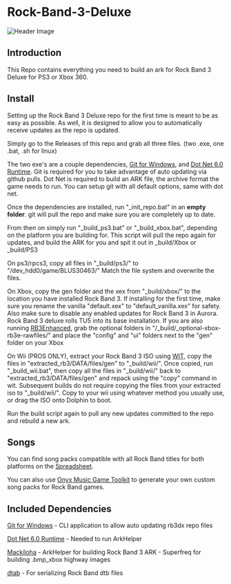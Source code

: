 # Rock-Band-3-Deluxe

![Header Image](dependencies/header.png)

## Introduction

This Repo contains everything you need to build an ark for Rock Band 3 Deluxe for PS3 or Xbox 360.

## Install

Setting up the Rock Band 3 Deluxe repo for the first time is meant to be as easy as possible.
As well, it is designed to allow you to automatically receive updates as the repo is updated.

Simply go to the Releases of this repo and grab all three files. (two .exe, one .bat, .sh for linux)

The two exe's are a couple dependencies, [Git for Windows](https://gitforwindows.org/), and [Dot Net 6.0 Runtime](https://dotnet.microsoft.com/en-us/download/dotnet/6.0/runtime).
Git is required for you to take advantage of auto updating via github pulls. Dot Net is required to build an ARK file, the archive format the game needs to run.
You can setup git with all default options, same with dot net.

Once the dependencies are installed, run "_init_repo.bat" in an **empty folder**. git will pull the repo and make sure you are completely up to date.

From then on simply run "_build_ps3.bat" or "_build_xbox.bat", depending on the platform you are building for. This script will pull the repo again for updates, and build the ARK for you and spit it out in _build/Xbox or _build/PS3

On ps3/rpcs3, copy all files in "_build/ps3/" to "/dev_hdd0/game/BLUS30463/"
Match the file system and overwrite the files.

On Xbox, copy the gen folder and the xex from "_build/xbox/" to the location you have installed Rock Band 3.
If installing for the first time, make sure you rename the vanilla "default.xex" to "default_vanilla.xex" for safety.
Also make sure to disable any enabled updates for Rock Band 3 in Aurora. Rock Band 3 deluxe rolls TU5 into its base installation.
If you are also running [RB3Enhanced](https://github.com/RBEnhanced/RB3Enhanced), grab the optional folders in "/_build/_optional-xbox-rb3e-rawfiles/" and place the "config" and "ui" folders next to the "gen" folder on your Xbox

On Wii (PROS ONLY), extract your Rock Band 3 ISO using [WIT](https://wit.wiimm.de/download.html), copy the files in "extracted_rb3/DATA/files/gen" to "_build/wii/".
Once copied, run "_build_wii.bat", then copy all the files in "_build/wii/" back to "extracted_rb3/DATA/files/gen" and repack using the "copy" command in wit.
Subsequent builds do not require copying the files from your extracted iso to "_build/wii/".
Copy to your wii using whatever method you usually use, or drag the ISO onto Dolphin to boot.

Run the build script again to pull any new updates committed to the repo and rebuild a new ark.

## Songs

You can find song packs compatible with all Rock Band titles for both platforms on the [Spreadsheet](https://docs.google.com/spreadsheets/d/1-3lo2ASxM-3yVr_JH14F7-Lc1v2_FcS5Rv_yDCANEmk/edit#gid=0).


You can also use [Onyx Music Game Toolkit](https://github.com/mtolly/onyxite-customs) to generate your own custom song packs for Rock Band games.

## Included Dependencies

[Git for Windows](https://gitforwindows.org/) - CLI application to allow auto updating rb3dx repo files

[Dot Net 6.0 Runtime](https://dotnet.microsoft.com/en-us/download/dotnet/6.0/runtime) - Needed to run ArkHelper

[Mackiloha](https://github.com/PikminGuts92/Mackiloha) - ArkHelper for building Rock Band 3 ARK - Superfreq for building .bmp_xbox highway images

[dtab](https://github.com/mtolly/dtab) - For serializing Rock Band dtb files